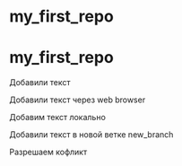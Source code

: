 ﻿# my_first_repo
# my_first_repo

Добавили текст 

Добавили текст через web browser

Добавим текст локально

Добавили текст в новой ветке new_branch

Разрешаем кофликт 
